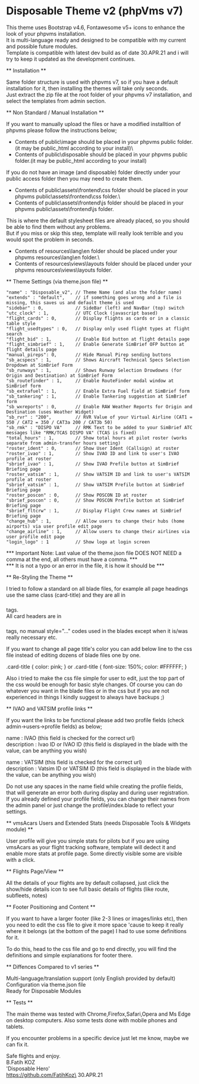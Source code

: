 # Disposable Theme v2 (phpVms v7)

This theme uses Bootstrap v4.6, Fontawesome v5+ icons to enhance the look of your phpvms installation.\
It is multi-language ready and designed to be compatible with my current and possible future modules.\
Template is compatible with latest dev build as of date 30.APR.21 and i will try to keep it updated as the development continues.

** Installation **

Same folder structure is used with phpvms v7, so if you have a default installation for it, then installing the themes will take only seconds.\
Just extract the zip file at the root folder of your phpvms v7 installation, and select the templates from admin section.

** Non Standard / Manual Installation **

If you want to manually upload the files or have a modified installtion of phpvms please follow the instructions below;

* Contents of public\image should be placed in your phpvms public folder.(it may be public_html according to your install)\
* Contents of public\disposable should be placed in your phpvms public folder.(it may be public_html according to your install)

If you do not have an image (and disposable) folder directly under your public access folder then you may need to create them.

* Contents of public\assets\frontend\css folder should be placed in your phpvms public\assets\frontend\css folder.\
* Contents of public\assets\frontend\js folder should be placed in your phpvms public\assets\frontend\js folder.

This is where the default stylesheet files are already placed, so you should be able to find them without any problems.\
But if you miss or skip this step, template will really look terrible and you would spot the problem in seconds.

* Contents of resources\lang\en folder should be placed under your phpvms resources\lang\en folder.\
* Contents of resources\views\layouts folder should be placed under your phpvms resources\views\layouts folder.

** Theme Settings (via theme.json file) **
```
"name" : "Disposable_v2", // Theme Name (and also the folder name)
"extends" : "default",    // if something goes wrong and a file is missing, this saves us and default theme is used
"sidebar" : 0,            // SideBar (left) and NavBar (top) switch
"utc_clock" : 1,          // UTC Clock (javascript based)
"flight_cards" : 0,       // Display flights as cards or in a classic table style 
"flight_usedtypes" : 0,   // Display only used flight types at flight search
"flight_bid" : 1,         // Enable Bid button at flight details page
"flight_simbrief" : 1,    // Enable Generate SimBrief OFP button at flight details page
"manual_pireps": 0,       // Hide Manual Pirep sending buttons
"sb_acspecs" : 1,         // Shows Aircraft Technical Specs Selection Dropdown at SimBrief Form
"sb_runways" : 1,         // Shows Runway Selection Drowdowns (for Origin and Destination) at SimBrief Form
"sb_routefinder" : 1,     // Enable RouteFinder modal window at SimBrief form
"sb_extrafuel" : 1,       // Enable Extra Fuel field at SimBrief form
"sb_tankering" : 1,       // Enable Tankering suggestion at SimBrief form
"sb_wxreports" : 0,       // Enable RAW Weather Reports for Origin and Destination (uses Weather Widget)
"sb_rvr" : "200",         // RVR Value of your Virtual Airline (CAT1 = 550 / CAT2 = 350 / CAT3a 200 / CAT3b 50)
"sb_rmk" : "DISPO VA"     // RMK Text to be added to your SimBrief ATC messages like "RMK/TCAS DISPO VA" (TCAS is fixed)
"total_hours" : 1,        // Show total hours at pilot roster (works separate from admin-transfer hours setting)
"roster_ident" : 0,       // Show User Ident (Callsign) at roster
"roster_ivao" : 1,        // Show IVAO ID and link to user's IVAO profile at roster
"sbrief_ivao" : 1,        // Show IVAO Prefile button at SimBrief Briefing page
"roster_vatsim" : 1,      // Show VATSIM ID and link to user's VATSIM profile at roster 
"sbrief_vatsim" : 1,      // Show VATSIM Prefile button at SimBrief Briefing page
"roster_poscon" : 0,      // Show POSCON ID at roster
"sbrief_poscon" : 0,      // Show POSCON Prefile button at SimBrief Briefing page
"sbrief_fltcrw" : 1,      // Display Flight Crew names at SimBrief Briefing page
"change_hub" : 1,         // Allow users to change their hubs (home airports) via user profile edit page 
"change_airline" : 1,     // Allow users to change their airlines via user profile edit page
"login_logo" : 1          // Show logo at login screen
```
*** Important Note: Last value of the theme.json file DOES NOT NEED a comma at the end, all others must have a comma. ***\
*** It is not a typo or an error in the file, it is how it should be ***

** Re-Styling the Theme **

I tried to follow a standard on all blade files, for example all page headings use the same class (card-title) and they are all in <h3></h3> tags.\
All card headers are in <h5></h5> tags, no manual style="..." codes used in the blades except when it is/was really necessary etc.

If you want to change all page title's color you can add below line to the css file instead of editing dozens of blade files one by one.

.card-title { color: pink; } or .card-title { font-size: 150%; color: #FFFFFF; }

Also i tried to make the css file simple for user to edit, just the top part of the css would be enough for basic style changes. Of course you can do whatever you want in the blade files or in the css but if you are not experienced in things I kindly suggest to always have backups ;)

** IVAO and VATSIM profile links  **

If you want the links to be functional please add two profile fields (check admin->users->profile fields) as below;

name        : IVAO (this field is checked for the correct url)\
description : Ivao ID or IVAO ID (this field is displayed in the blade with the value, can be anything you wish)

name        : VATSIM (this field is checked for the correct url)\
description : Vatsim ID or VATSIM ID (this field is displayed in the blade with the value, can be anything you wish)

Do not use any spaces in the name field while creating the profile fields, that will generate an error both during display and during user registration.\
If you already defined your profile fields, you can change their names from the admin panel or just change the profile\index.blade to reflect your settings.

** vmsAcars Users and Extended Stats (needs Disposable Tools & Widgets module) **

User profile will give you simple stats for pilots but if you are using vmsAcars as your flight tracking software, template will dedect it and enable more stats at profile page. Some directly visible some are visible with a click.

** Flights Page/View **

All the details of your flights are by default collapsed, just click the show/hide details icon to see full basic details of flights (like route, subfleets, notes)

** Footer Positioning and Content **

If you want to have a larger footer (like 2-3 lines or images/links etc), then you need to edit the css file to give it more space 'cause to keep it really where it belongs (at the bottom of the page) I had to use some definitions for it.

To do this, head to the css file and go to end directly, you will find the definitions and simple explanations for footer there. 

** Diffences Compared to v1 series **

Multi-language/translation support (only English provided by default)\
Configuration via theme.json file\
Ready for Disposable Modules

** Tests **

The main theme was tested with Chrome,Firefox,Safari,Opera and Ms Edge on desktop computers. Also some tests done with mobile phones and tablets.

If you encounter problems in a specific device just let me know, maybe we can fix it.

Safe flights and enjoy.\
B.Fatih KOZ\
'Disposable Hero'\
https://github.com/FatihKoz\
30.APR.21
